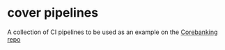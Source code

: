 # cover pipelines
A collection of CI pipelines to be used as an example on the [Corebanking repo](https://github.com/diffblue/CoreBanking)

